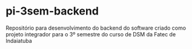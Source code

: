 # pi-3sem-backend
Repositório para desenvolvimento do backend do software criado como projeto integrador para o 3º semestre do curso de DSM da Fatec de Indaiatuba

